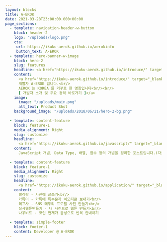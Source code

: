 ```yaml
---
layout: blocks
title: A-EROK
date: 2021-03-28T23:00:00.000+00:00
page_sections:
  - template: navigation-header-w-button
    block: header-2
    logo: "/uploads/logo.png"  
    cta:
     url: https://ikuku-aerok.github.io/aerokinfo
     button_text: A-EROK
  - template: hero-banner-w-image
    block: hero-2
    slug: features
    headline: <a href="https://ikuku-aerok.github.io/introduce/" target="_blank" style="color:#fff;text-decoration:none;">Developer <br><strong>A-EROK</strong></a>
    content:
      <a href="https://ikuku-aerok.github.io/introduce/" target="_blank" style="color:#fff;text-decoration:none;">
      개발자 A-EROK 입니다.<br/>
      AEROK 는 KOREA 를 거꾸로 한 명칭입니다<br/><br/>
      [ 개발자 소개 및 주요 경력 바로가기 ]</a>
    image:
      image: "/uploads/main.png"
      alt_text: Product Shot
    background_image: "/uploads/2018/06/21/hero-2-bg.png"
  
  - template: content-feature
    block: feature-1
    media_alignment: Right
    slug: customize
    headline:
      <a href="https://ikuku-aerok.github.io/javascript/" target="_blank" style="color:#000;text-decoration:none;"><strong>JavaScript</strong><span class="light">&nbsp;- 기본 개념 정리</span></
    content: 
      JavaScript 개념, Data Type, 배열, 함수 등의 개념을 정리한 포스트입니다.(자료 작성중)
  
  - template: content-feature
    block: feature-1
    media_alignment: Right
    slug: customize
    headline:
      <a href="https://ikuku-aerok.github.io/application/" target="_blank" style="color:#000;text-decoration:none;"><strong>Android Application</strong><span class="light">&nbsp;- A-EROK 1인 개발 Android Application</span></
    content: 
      캘리랑 - 사진에 글쓰기<br/>
      카특이 - 카톡에 특수문자 이모티콘 보내기<br/>
      테프사 - SNS 테두리 프로필 사진 만들기<br/>
      실사웹툰만들기 - 내 사진으로 웹툰 만들기<br/>
      나우비트 - 코인 현재가 음성으로 반복 안내하기
  
  - template: simple-footer
    block: footer-1
    content: Developer @ A-EROK
---
```

